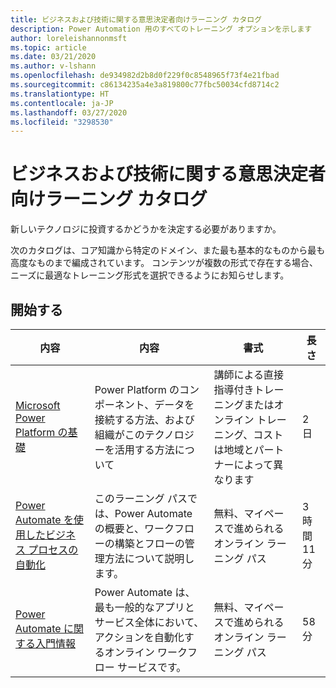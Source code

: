 ```yaml
---
title: ビジネスおよび技術に関する意思決定者向けラーニング カタログ
description: Power Automation 用のすべてのトレーニング オプションを示します
author: loreleishannonmsft
ms.topic: article
ms.date: 03/21/2020
ms.author: v-lshann
ms.openlocfilehash: de934982d2b8d0f229f0c8548965f73f4e21fbad
ms.sourcegitcommit: c86134235a4e3a819800c77fbc50034cfd8714c2
ms.translationtype: HT
ms.contentlocale: ja-JP
ms.lasthandoff: 03/27/2020
ms.locfileid: "3298530"
---
```

# <a name="business-and-technical-decision-makers-learning-catalog"></a>ビジネスおよび技術に関する意思決定者向けラーニング カタログ

新しいテクノロジに投資するかどうかを決定する必要がありますか。 

次のカタログは、コア知識から特定のドメイン、また最も基本的なものから最も高度なものまで編成されています。 コンテンツが複数の形式で存在する場合、ニーズに最適なトレーニング形式を選択できるようにお知らせします。 

## <a name="get-started"></a>開始する<a name="get-started"></a>
|内容  |内容 | 書式  | 長さ   |
|-----------------------------------------------------------------------------------------------------------------------------|------------------------------------------------------------------------------------------------------------------------|--------------------------------------------------------------------------------|--------------------|
| [Microsoft Power Platform の基礎](https://docs.microsoft.com/learn/certifications/courses/pl-900t00)                  | Power Platform のコンポーネント、データを接続する方法、および組織がこのテクノロジーを活用する方法について | 講師による直接指導付きトレーニングまたはオンライン トレーニング、コストは地域とパートナーによって異なります | 2 日             |
| [Power Automate を使用したビジネス プロセスの自動化](https://docs.microsoft.com/learn/paths/automate-process-power-automate/) | このラーニング パスでは、Power Automate の概要と、ワークフローの構築とフローの管理方法について説明します。  | 無料、マイペースで進められるオンライン ラーニング パス                                          | 3 時間 11 分 |
| [Power Automate に関する入門情報](https://docs.microsoft.com/learn/modules/get-started-flows/)                              | Power Automate は、最も一般的なアプリとサービス全体において、アクションを自動化するオンライン ワークフロー サービスです。          | 無料、マイペースで進められるオンライン ラーニング パス                                          | 58 分         |